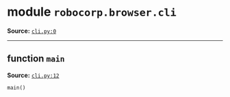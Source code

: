 <!-- markdownlint-disable -->

# module `robocorp.browser.cli`

**Source:** [`cli.py:0`](https://github.com/robocorp/robocorp/tree/master/browser/src/robocorp/browser/cli.py#L0)

______________________________________________________________________

## function `main`

**Source:** [`cli.py:12`](https://github.com/robocorp/robocorp/tree/master/browser/src/robocorp/browser/cli.py#L12)

```python
main()
```
